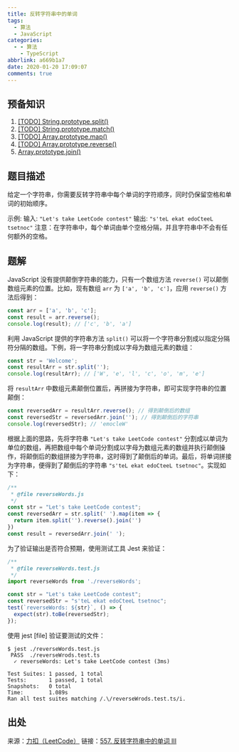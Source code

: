 ```yaml
---
title: 反转字符串中的单词
tags:
  - 算法
  - JavaScript
categories:
  - - 算法
    - TypeScript
abbrlink: a669b1a7
date: 2020-01-20 17:09:07
comments: true
---
```


## 预备知识

1. [[TODO] String.prototype.split()](/programming/javascript/string/split.html)
2. [[TODO] String.prototype.match()](/programming/javascript/string/match.html)
3. [[TODO] Array.prototype.map()](/programming/javascript/array/map.html)
4. [[TODO] Array.prototype.reverse()](/programming/javascript/array/reverse.html)
5. [Array.prototype.join()](/programming/javascript/array/join.html)

<!-- more -->

## 题目描述

给定一个字符串，你需要反转字符串中每个单词的字符顺序，同时仍保留空格和单词的初始顺序。

示例:
输入: `"Let's take LeetCode contest"`
输出: `"s'teL ekat edoCteeL tsetnoc"`
注意：在字符串中，每个单词由单个空格分隔，并且字符串中不会有任何额外的空格。

## 题解

JavaScript 没有提供颠倒字符串的能力，只有一个数组方法 `reverse()` 可以颠倒数组元素的位置。比如，现有数组 `arr` 为 `['a', 'b', 'c']`，应用 `reverse()` 方法后得到：

``` JavaScript
const arr = ['a', 'b', 'c'];
const result = arr.reverse();
console.log(result); // ['c', 'b', 'a']
```

利用 JavaScript 提供的字符串方法 `split()` 可以将一个字符串分割成以指定分隔符分隔的数组。下例，将一字符串分割成以字母为数组元素的数组：

``` JavaScript
const str = 'Welcome';
const resultArr = str.split('');
console.log(resultArr); // ['W', 'e', 'l', 'c', 'o', 'm', 'e']
```

将 `resultArr` 中数组元素颠倒位置后，再拼接为字符串，即可实现字符串的位置颠倒：

``` JavaScript
const reversedArr = resultArr.reverse(); // 得到颠倒后的数组
const reversedStr = reversedArr.join(''); // 得到颠倒后的字符串
console.log(reversedStr); // 'emocleW'
```

根据上面的思路，先将字符串 `"Let's take LeetCode contest"` 分割成以单词为单位的数组，再把数组中每个单词分割成以字母为数组元素的数组并执行颠倒操作，将颠倒后的数组拼接为字符串，这时得到了颠倒后的单词。最后，将单词拼接为字符串，便得到了颠倒后的字符串 `"s'teL ekat edoCteeL tsetnoc"`。实现如下：

``` JavaScript
/**
 * @file reverseWords.js
 */
const str = "Let's take LeetCode contest";
const reversedArr = str.split(' ').map(item => {
  return item.split('').reverse().join('')
})
const result = reversedArr.join(' ');
```

为了验证输出是否符合预期，使用测试工具 Jest 来验证：

``` JavaScript
/**
 * @file reverseWords.test.js
 */
import reverseWords from './reverseWords';

const str = "Let's take LeetCode contest";
const reversedStr = "s'teL ekat edoCteeL tsetnoc";
test(`reverseWords: ${str}`, () => {
  expect(str).toBe(reversedStr);
});
```

使用 jest [file] 验证要测试的文件：

``` Shell
$ jest ./reverseWords.test.js
 PASS  ./reverseWrods.test.ts
  ✓ reverseWords: Let's take LeetCode contest (3ms)

Test Suites: 1 passed, 1 total
Tests:       1 passed, 1 total
Snapshots:   0 total
Time:        1.089s
Ran all test suites matching /.\/reverseWrods.test.ts/i.
```

## 出处

来源：[力扣（LeetCode）](https://leetcode-cn.com/)
链接：[557. 反转字符串中的单词 III](https://leetcode-cn.com/problems/reverse-words-in-a-string-iii/)
